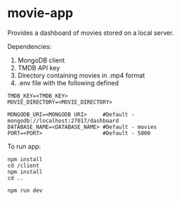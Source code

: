 # movie-app

Provides a dashboard of movies stored on a local server. 

Dependencies:  
  1. MongoDB client  
  2. TMDB API key  
  3. Directory containing movies in .mp4 format   
  4. .env file with the following defined 
  
   ```
TMDB_KEY=<TMDB_KEY>
MOVIE_DIRECTORY=<MOVIE_DIRECTORY>

MONGODB_URI=<MONGODB URI>     #Default - mongodb://localhost:27017/dashboard
DATABASE_NAME=<DATABASE_NAME> #Default - movies
PORT=<PORT>                   #Default - 5000
```

To run app:
```
npm install
cd /client
npm install
cd ..

npm run dev
```
